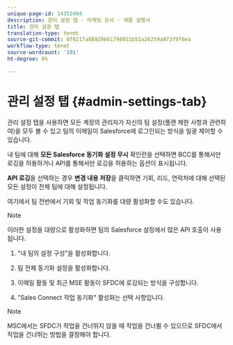 ```yaml
---
unique-page-id: 14352404
description: 관리 설정 탭 - 마케팅 문서 - 제품 설명서
title: 관리 설정 탭
translation-type: tm+mt
source-git-commit: 0f0217a88929661798015b51a26259a973f9f6ea
workflow-type: tm+mt
source-wordcount: '191'
ht-degree: 0%

---
```



# 관리 설정 탭 {#admin-settings-tab}

관리 설정 탭을 사용하면 모든 계정의 관리자가 자신의 팀 설정(플랜 제한 사항과 관련하여)을 모두 볼 수 있고 팀의 이메일이 Salesforce에 로그인되는 방식을 일괄 제어할 수 있습니다.

내 팀에 대해 **모든 Salesforce 동기화 설정 무시** 확인란을 선택하면 BCC를 통해서만 로깅을 허용하거나 API를 통해서만 로깅을 허용하는 옵션이 표시됩니다.

**API 로깅**&#x200B;을 선택하는 경우 **변경 내용 저장**&#x200B;을 클릭하면 기회, 리드, 연락처에 대해 선택된 모든 설정이 전체 팀에 대해 설정됩니다.

여기에서 팀 전반에서 기회 및 작업 동기화를 대량 활성화할 수도 있습니다.

>[!NOTE]
>
>이러한 설정을 대량으로 활성화하면 팀의 Salesforce 설정에서 많은 API 호출이 사용됩니다.

1. &quot;내 팀의 설정 구성&quot;을 활성화합니다.

1. 팀 전체 동기화 설정을 활성화합니다.

1. 이메일 활동 및 최근 MSE 활동이 SFDC에 로깅되는 방식을 구성합니다.

1. &quot;Sales Connect 작업 동기화&quot; 활성화는 선택 사항입니다.

>[!NOTE]
>
>MSC에서는 SFDC가 작업을 건너뛰지 않을 때 작업을 건너뛸 수 있으므로 SFDC에서 작업을 건너뛰는 방법을 결정해야 합니다.
